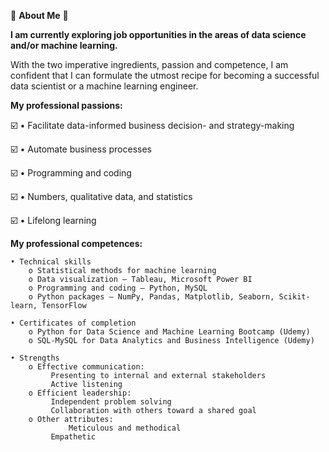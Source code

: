 :wave: **About Me** :wave:

**I am currently exploring job opportunities in the areas of data science and/or machine learning.**

With the two imperative ingredients, passion and competence, I am confident that I can formulate the utmost recipe for becoming a successful data scientist or a machine learning engineer.

**My professional passions:**

:ballot_box_with_check: • Facilitate data-informed business decision- and strategy-making

:ballot_box_with_check: • Automate business processes

:ballot_box_with_check:	• Programming and coding

:ballot_box_with_check:	• Numbers, qualitative data, and statistics

:ballot_box_with_check:	• Lifelong learning

**My professional competences:**

 	• Technical skills
	    o Statistical methods for machine learning
	    o Data visualization — Tableau, Microsoft Power BI
	    o Programming and coding — Python, MySQL
	    o Python packages — NumPy, Pandas, Matplotlib, Seaborn, Scikit-learn, TensorFlow

 	• Certificates of completion
	    o Python for Data Science and Machine Learning Bootcamp (Udemy)
	    o SQL-MySQL for Data Analytics and Business Intelligence (Udemy)

 	• Strengths
	    o Effective communication:
		     Presenting to internal and external stakeholders
		     Active listening
	    o Efficient leadership:
		     Independent problem solving
		     Collaboration with others toward a shared goal
	    o Other attributes:
         	     Meticulous and methodical
		     Empathetic
